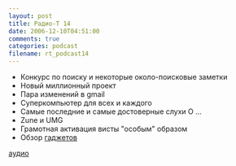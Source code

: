 ```yaml
---
layout: post
title: Радио-T 14
date: 2006-12-10T04:51:00
comments: true
categories: podcast
filename: rt_podcast14
---
```


- Конкурс по поиску и некоторые около-поисковые заметки
- Новый миллионный проект
- Пара изменений в gmail
- Суперкомпьютер для всех и каждого
- Самые последние и самые достоверные слухи О ...
- Zune и UMG
- Грамотная активация висты "особым" образом
- Oбзор [гаджетов](http://crunchgear.com/2006/12/05/crunchgears-best-of-2006/)

[аудио](http://cdn.radio-t.com/rt_podcast14.mp3)
<audio src="http://cdn.radio-t.com/rt_podcast14.mp3" preload="none"></audio>

